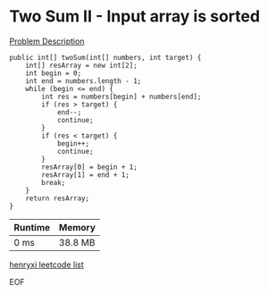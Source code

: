 # Two Sum II - Input array is sorted
[Problem Description](https://leetcode.com/problems/two-sum-ii-input-array-is-sorted/)

```
public int[] twoSum(int[] numbers, int target) {
    int[] resArray = new int[2];
    int begin = 0;
    int end = numbers.length - 1;
    while (begin <= end) {
        int res = numbers[begin] + numbers[end];
        if (res > target) {
            end--;
            continue;
        }
        if (res < target) {
            begin++;
            continue;
        }
        resArray[0] = begin + 1;
        resArray[1] = end + 1;
        break;
    }
    return resArray;
}
```

| Runtime       | Memory     | 
| :------------- | :---------- |
| 0 ms | 38.8 MB	   |


[henryxi leetcode list](http://www.henryxi.com/leetcode)

EOF
